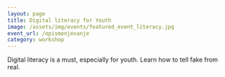 ```yaml
---
layout: page
title: Digital literacy for Youth
image: /assets/img/events/featured_event_literacy.jpg
event_url: /opismenjevanje
category: workshop
---
```

Digital literacy is a must, especially for youth. Learn how to tell fake from real.
